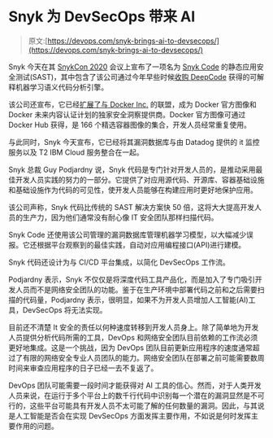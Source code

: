 # Snyk 为 DevSecOps 带来 AI

> 原文:[https://devops.com/snyk-brings-ai-to-devsecops/](https://devops.com/snyk-brings-ai-to-devsecops/)

Snyk 今天在其 [SnykCon 2020](https://snyk.io/snykcon/) 会议上宣布了一项名为 [Snyk Code](https://www.prnewswire.com/news-releases/snyk-adds-developer-first-sast-solution-to-cloud-native-application-security-platform-301156921.html) 的静态应用安全测试(SAST)，其中包含了该公司通过今年早些时候[收购 DeepCode](https://devops.com/snyk-acquires-deepcode-to-apply-ai-to-devsecops/) 获得的可解释机器学习语义代码分析引擎。

该公司还宣布，它已经[扩展了与 Docker Inc.](https://www.prnewswire.com/news-releases/snyk-selected-as-exclusive-security-partner-for-docker-official-and-certified-images-301157057.html) 的联盟，成为 Docker 官方图像和 Docker 未来内容认证计划的独家安全洞察提供商。Docker 官方图像可通过 Docker Hub 获得，是 166 个精选容器图像的集合，开发人员经常重复使用。

与此同时，Snyk 今天宣布，它已经将其漏洞数据库与由 Datadog 提供的 it 监控服务以及 T2 IBM Cloud 服务整合在一起。

Snyk 总裁 Guy Podjardny 说，Snyk 代码是专门针对开发人员的，是推动采用最佳开发人员实践的努力的一部分。它提供了对应用源代码、开源库、容器基础设施和基础设施作为代码的可见性，使开发人员能够在构建应用时更好地保护应用。

该公司声称，Snyk 代码比传统的 SAST 解决方案快 50 倍，这将大大提高开发人员的生产力，因为他们通常没有耐心像 IT 安全团队那样扫描代码。

Snyk Code 还使用该公司管理的漏洞数据库管理机器学习模型，以大幅减少误报。它还根据平台观察到的最佳实践，自动对应用编程接口(API)进行建模。

Snyk 代码还设计为与 CI/CD 平台集成，以简化 DevSecOps 工作流。

Podjardny 表示，Snyk 不仅仅是将深度代码工具产品化，而是加入了专门吸引开发人员而不是网络安全团队的功能。鉴于在生产环境中部署代码之前和之后需要扫描的代码量，Podjardny 表示，很明显，如果不为开发人员增加人工智能(AI)工具，DevSecOps 将无法实现。

目前还不清楚 It 安全的责任以何种速度转移到开发人员身上。除了简单地为开发人员提供分析代码所需的工具，DevOps 和网络安全团队目前依赖的工作流必须更好地集成。这是一个挑战，因为 DevOps 团队目前更新应用程序的速度通常超过了有限的网络安全专业人员团队的能力。网络安全团队在部署之前可能需要数周时间来审查应用程序的日子已经一去不复返了。

DevOps 团队可能需要一段时间才能获得对 AI 工具的信心。然而，对于人类开发人员来说，在运行于多个平台上的数千行代码中识别每一个潜在的漏洞显然是不可行的，这些平台可能具有开发人员不太可能了解的任何数量的漏洞。因此，与其说是人工智能是否会在实现 DevSecOps 方面发挥主要作用，不如说是何时发挥主要作用的问题。